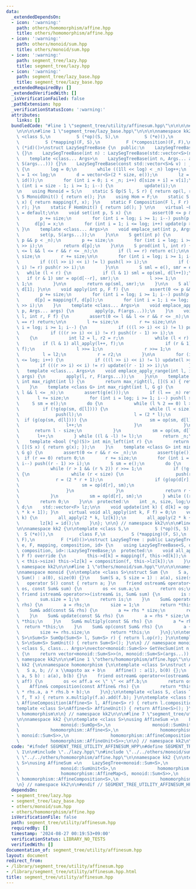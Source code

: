 ```yaml
---
data:
  _extendedDependsOn:
  - icon: ':warning:'
    path: others/homomorphism/affine.hpp
    title: others/homomorphism/affine.hpp
  - icon: ':warning:'
    path: others/monoid/sum.hpp
    title: others/monoid/sum.hpp
  - icon: ':warning:'
    path: segment_tree/lazy.hpp
    title: segment_tree/lazy.hpp
  - icon: ':warning:'
    path: segment_tree/lazy_base.hpp
    title: segment_tree/lazy_base.hpp
  _extendedRequiredBy: []
  _extendedVerifiedWith: []
  _isVerificationFailed: false
  _pathExtension: hpp
  _verificationStatusIcon: ':warning:'
  attributes:
    links: []
  bundledCode: "#line 1 \"segment_tree/utility/affinesum.hpp\"\n\n\n\n#line 1 \"segment_tree/lazy.hpp\"\
    \n\n\n\n#line 1 \"segment_tree/lazy_base.hpp\"\n\n\n\nnamespace kk2 {\n\ntemplate\
    \ <class S,\n          S (*op)(S, S),\n          S (*e)(),\n          class F,\n\
    \          S (*mapping)(F, S),\n          F (*composition)(F, F),\n          F\
    \ (*id)()>\nstruct LazySegTreeBase {\n  public:\n    LazySegTreeBase() : LazySegTreeBase(0)\
    \ {}\n    LazySegTreeBase(int n) : LazySegTreeBase(std::vector<S>(n, e())) {}\n\
    \    template <class... Args>\n    LazySegTreeBase(int n, Args... args) : LazySegTreeBase(std::vector<S>(n,\
    \ S(args...))) {}\n    LazySegTreeBase(const std::vector<S>& v) : _n(int(v.size()))\
    \ {\n        log = 0;\n        while ((1ll << log) < _n) log++;\n        size\
    \ = 1 << log;\n        d = vector<S>(2 * size, e());\n        lz = vector<F>(size,\
    \ id());\n        for (int i = 0; i < _n; i++) d[size + i] = v[i];\n        for\
    \ (int i = size - 1; i >= 1; i--) {\n            update(i);\n        }\n    }\n\
    \n    using Monoid = S;\n    static S Op(S l, S r) { return op(l, r); }\n    static\
    \ S MonoidUnit() { return e(); }\n    using Hom = F;\n    static S Map(F f, S\
    \ x) { return mapping(f, x); }\n    static F Composition(F l, F r) { return composition(l,\
    \ r); }\n    static F HomUnit() { return id(); } \n\n    virtual ~LazySegTreeBase()\
    \ = default;\n\n    void set(int p, S x) {\n        assert(0 <= p && p < _n);\n\
    \        p += size;\n        for (int i = log; i >= 1; i--) push(p >> i);\n  \
    \      d[p] = x;\n        for (int i = 1; i <= log; i++) update(p >> i);\n   \
    \ }\n    template <class... Args>\n    void emplace_set(int p, Args... args) {\n\
    \        set(p, S(args...));\n    }\n\n    S get(int p) {\n        assert(0 <=\
    \ p && p < _n);\n        p += size;\n        for (int i = log; i >= 1; i--) push(p\
    \ >> i);\n        return d[p];\n    }\n\n    S prod(int l, int r) {\n        assert(0\
    \ <= l && l <= r && r <= _n);\n        if (l == r) return e();\n\n        l +=\
    \ size;\n        r += size;\n\n        for (int i = log; i >= 1; i--) {\n    \
    \        if (((l >> i) << i) != l) push(l >> i);\n            if (((r >> i) <<\
    \ i) != r) push(r >> i);\n        }\n\n        S sml = e(), smr = e();\n     \
    \   while (l < r) {\n            if (l & 1) sml = op(sml, d[l++]);\n         \
    \   if (r & 1) smr = op(d[--r], smr);\n            l >>= 1;\n            r >>=\
    \ 1;\n        }\n\n        return op(sml, smr);\n    }\n\n    S all_prod() { return\
    \ d[1]; }\n\n    void apply(int p, F f) {\n        assert(0 <= p && p < _n);\n\
    \        p += size;\n        for (int i = log; i >= 1; i--) push(p >> i);\n  \
    \      d[p] = mapping(f, d[p]);\n        for (int i = 1; i <= log; i++) update(p\
    \ >> i);\n    }\n    template <class... Args>\n    void emplace_apply_point(int\
    \ p, Args... args) {\n        apply(p, F(args...));\n    }\n    void apply(int\
    \ l, int r, F f) {\n        assert(0 <= l && l <= r && r <= _n);\n        if (l\
    \ == r) return;\n\n        l += size;\n        r += size;\n\n        for (int\
    \ i = log; i >= 1; i--) {\n            if (((l >> i) << i) != l) push(l >> i);\n\
    \            if (((r >> i) << i) != r) push((r - 1) >> i);\n        }\n\n    \
    \    {\n            int l2 = l, r2 = r;\n            while (l < r) {\n       \
    \         if (l & 1) all_apply(l++, f);\n                if (r & 1) all_apply(--r,\
    \ f);\n                l >>= 1;\n                r >>= 1;\n            }\n   \
    \         l = l2;\n            r = r2;\n        }\n\n        for (int i = 1; i\
    \ <= log; i++) {\n            if (((l >> i) << i) != l) update(l >> i);\n    \
    \        if (((r >> i) << i) != r) update((r - 1) >> i);\n        }\n    }\n \
    \   template <class... Args>\n    void emplace_apply_range(int l, int r, Args...\
    \ args) {\n        apply(l, r, F(args...));\n    }\n\n    template <bool (*g)(S)>\
    \ int max_right(int l) {\n        return max_right(l, [](S x) { return g(x); });\n\
    \    }\n    template <class G> int max_right(int l, G g) {\n        assert(0 <=\
    \ l && l <= _n);\n        assert(g(e()));\n        if (l == _n) return _n;\n \
    \       l += size;\n        for (int i = log; i >= 1; i--) push(l >> i);\n   \
    \     S sm = e();\n        do {\n            while (l % 2 == 0) l >>= 1;\n   \
    \         if (!g(op(sm, d[l]))) {\n                while (l < size) {\n      \
    \              push(l);\n                    l = (2 * l);\n                  \
    \  if (g(op(sm, d[l]))) {\n                        sm = op(sm, d[l]);\n      \
    \                  l++;\n                    }\n                }\n          \
    \      return l - size;\n            }\n            sm = op(sm, d[l]);\n     \
    \       l++;\n        } while ((l & -l) != l);\n        return _n;\n    }\n\n\
    \    template <bool (*g)(S)> int min_left(int r) {\n        return min_left(r,\
    \ [](S x) { return g(x); });\n    }\n    template <class G> int min_left(int r,\
    \ G g) {\n        assert(0 <= r && r <= _n);\n        assert(g(e()));\n      \
    \  if (r == 0) return 0;\n        r += size;\n        for (int i = log; i >= 1;\
    \ i--) push((r - 1) >> i);\n        S sm = e();\n        do {\n            r--;\n\
    \            while (r > 1 && (r % 2)) r >>= 1;\n            if (!g(op(d[r], sm)))\
    \ {\n                while (r < size) {\n                    push(r);\n      \
    \              r = (2 * r + 1);\n                    if (g(op(d[r], sm))) {\n\
    \                        sm = op(d[r], sm);\n                        r--;\n  \
    \                  }\n                }\n                return r + 1 - size;\n\
    \            }\n            sm = op(d[r], sm);\n        } while ((r & -r) != r);\n\
    \        return 0;\n    }\n\n  protected:\n    int _n, size, log;\n    std::vector<S>\
    \ d;\n    std::vector<F> lz;\n\n    void update(int k) { d[k] = op(d[2 * k], d[2\
    \ * k + 1]); }\n    virtual void all_apply(int k, F f) = 0;\n    void push(int\
    \ k) {\n        all_apply(2 * k, lz[k]);\n        all_apply(2 * k + 1, lz[k]);\n\
    \        lz[k] = id();\n    }\n}; \n\n} // namespace kk2\n\n\n#line 5 \"segment_tree/lazy.hpp\"\
    \n\nnamespace kk2 {\n\ntemplate <class S,\n          S (*op)(S, S),\n        \
    \  S (*e)(),\n          class F,\n          S (*mapping)(F, S),\n          F (*composition)(F,\
    \ F),\n          F (*id)()>\nstruct LazySegTree : public LazySegTreeBase<S, op,\
    \ e, F, mapping, composition, id> {\n    using LazySegTreeBase<S, op, e, F, mapping,\
    \ composition, id>::LazySegTreeBase;\n  protected:\n    void all_apply(int k,\
    \ F f) override {\n        this->d[k] = mapping(f, this->d[k]);\n        if (k\
    \ < this->size) this->lz[k] = composition(f, this->lz[k]);\n    }\n};\n\n} //\
    \ namespace kk2\n\n\n#line 1 \"others/monoid/sum.hpp\"\n\n\n\nnamespace kk2 {\n\
    \nnamespace monoid {\n\ntemplate <class S>\nstruct Sum {\n    S a, size;\n   \
    \ Sum() : a(0), size(0) {}\n    Sum(S a, S size = 1) : a(a), size(size) {}\n \
    \   operator S() const { return a; }\n    friend ostream& operator<<(ostream&\
    \ os, const Sum& sum) {\n        os << sum.a;\n        return os;\n    }\n   \
    \ friend istream& operator>>(istream& is, Sum& sum) {\n        is >> sum.a;\n\
    \        sum.size = 1;\n        return is;\n    }\n    Sum& operator=(const S&\
    \ rhs) {\n        a = rhs;\n        size = 1;\n        return *this;\n    }\n\n\
    \    Sum& add(const S& rhs) {\n        a += rhs * size;\n        return *this;\n\
    \    }\n    Sum& update(const S& rhs) {\n        a = rhs * size;\n        return\
    \ *this;\n    }\n    Sum& multiply(const S& rhs) {\n        a *= rhs;\n      \
    \  return *this;\n    }\n    Sum& op(const Sum& rhs) {\n        a += rhs.a;\n\
    \        size += rhs.size;\n        return *this;\n    }\n};\n\ntemplate <class\
    \ S>\nSum<S> SumOp(Sum<S> l, Sum<S> r) { return l.op(r); }\n\ntemplate <class\
    \ S>\nSum<S> SumUnit() { return Sum<S>(); }\n\n} // namespace monoid\n\ntemplate\
    \ <class S, class... Args>\nvector<monoid::Sum<S>> GetVecSum(int n, Args... args)\
    \ {\n    return vector<monoid::Sum<S>>(n, monoid::Sum<S>(args...));\n}\n\n} //\
    \ namespace kk2\n\n\n#line 1 \"others/homomorphism/affine.hpp\"\n\n\n\nnamespace\
    \ kk2 {\n\nnamespace homomorphism {\n\ntemplate <class S>\nstruct Affine {\n \
    \   S a, b; // x \\mapsto ax + b\n    Affine() : a(1), b(0) {};\n    Affine(S\
    \ a, S b) : a(a), b(b) {}\n    friend ostream& operator<<(ostream& os, const Affine&\
    \ aff) {\n        os << aff.a << \" \" << aff.b;\n        return os;\n    }\n\n\
    \    Affine& composition(const Affine& rhs) {\n        return *this = Affine(a\
    \ * rhs.a, a * rhs.b + b);\n    }\n};\n\ntemplate <class S, class T>\nT AffineMap(Affine<S>\
    \ f, T x) { return x.multiply(f.a).add(f.b); }\n\ntemplate <class S>\nAffine<S>\
    \ AffineComposition(Affine<S> l, Affine<S> r) { return l.composition(r); }\n\n\
    template <class S>\nAffine<S> AffineUnit() { return Affine<S>(); }\n\n} // namespace\
    \ homomorphism\n\n} // namespace kk2\n\n\n#line 7 \"segment_tree/utility/affinesum.hpp\"\
    \n\nnamespace kk2 {\n\ntemplate <class S>\nusing AffineSum =\n    LazySegTree<monoid::Sum<S>,\n\
    \                monoid::SumOp<S>,\n                monoid::SumUnit<S>,\n    \
    \            homomorphism::Affine<S>,\n                homomorphism::AffineMap<S,\
    \ monoid::Sum<S>>,\n                homomorphism::AffineComposition<S>,\n    \
    \            homomorphism::AffineUnit<S>>;\n\n} // namespace kk2\n\n\n"
  code: "#ifndef SEGMENT_TREE_UTILITY_AFFINESUM_HPP\n#define SEGMENT_TREE_UTILITY_AFFINESUM_HPP\
    \ 1\n\n#include \"../lazy.hpp\"\n#include \"../../others/monoid/sum.hpp\"\n#include\
    \ \"../../others/homomorphism/affine.hpp\"\n\nnamespace kk2 {\n\ntemplate <class\
    \ S>\nusing AffineSum =\n    LazySegTree<monoid::Sum<S>,\n                monoid::SumOp<S>,\n\
    \                monoid::SumUnit<S>,\n                homomorphism::Affine<S>,\n\
    \                homomorphism::AffineMap<S, monoid::Sum<S>>,\n               \
    \ homomorphism::AffineComposition<S>,\n                homomorphism::AffineUnit<S>>;\n\
    \n} // namespace kk2\n\n#endif // SEGMENT_TREE_UTILITY_AFFINESUM_HPP\n"
  dependsOn:
  - segment_tree/lazy.hpp
  - segment_tree/lazy_base.hpp
  - others/monoid/sum.hpp
  - others/homomorphism/affine.hpp
  isVerificationFile: false
  path: segment_tree/utility/affinesum.hpp
  requiredBy: []
  timestamp: '2024-08-27 00:19:53+09:00'
  verificationStatus: LIBRARY_NO_TESTS
  verifiedWith: []
documentation_of: segment_tree/utility/affinesum.hpp
layout: document
redirect_from:
- /library/segment_tree/utility/affinesum.hpp
- /library/segment_tree/utility/affinesum.hpp.html
title: segment_tree/utility/affinesum.hpp
---
```


